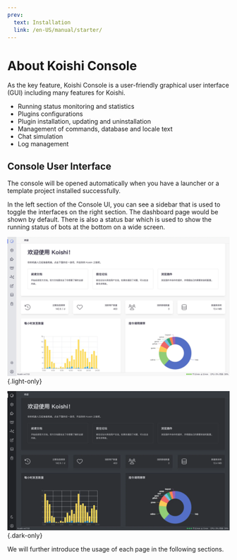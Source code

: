 ```yaml
---
prev:
  text: Installation
  link: /en-US/manual/starter/
---
```


# About Koishi Console

As the key feature, Koishi Console is a user-friendly graphical user interface (GUI) including many features for Koishi.

- Running status monitoring and statistics
- Plugins configurations
- Plugin installation, updating and uninstallation
- Management of commands, database and locale text
- Chat simulation
- Log management

## Console User Interface

The console will be opened automatically when you have a launcher or a template project installed successfully.

In the left section of the Console UI, you can see a sidebar that is used to toggle the interfaces on the right section. The dashboard page would be shown by default. There is also a status bar which is used to show the running status of bots at the bottom on a wide screen.

![home](/manual/console/home.light.webp) {.light-only}

![home](/manual/console/home.dark.webp) {.dark-only}

We will further introduce the usage of each page in the following sections.
